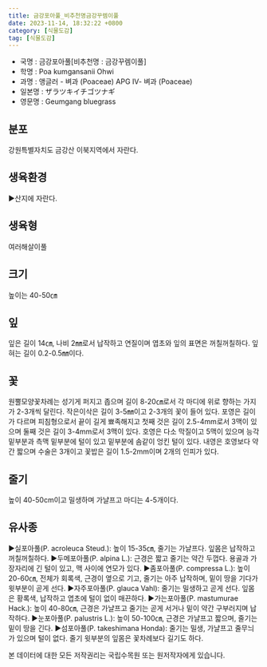 ```yaml
---
title: 금강포아풀_비추천명금강꾸렘이풀
date: 2023-11-14, 18:32:22 +0800
category: [식물도감]
tag: [식물도감]
---
```




- 국명 : 금강포아풀[비추천명 : 금강꾸렘이풀]
- 학명 : Poa kumgansanii Ohwi
- 과명 : 앵글러 - 벼과 (Poaceae) APG Ⅳ- 벼과 (Poaceae)
- 일본명 : ザラツキイチゴツナギ
- 영문명 : Geumgang bluegrass


## 분포
강원특별자치도 금강산 이북지역에서 자란다.
## 생육환경
▶산지에 자란다.
## 생육형
여러해살이풀
## 크기
높이는 40-50㎝
## 잎
잎은 길이 14㎝, 나비 2㎜로서 납작하고 연질이며 엽초와 잎의 표면은 꺼칠꺼칠하다. 잎혀는 길이 0.2-0.5㎜이다.
## 꽃
원뿔모양꽃차례는 성기게 퍼지고 좁으며 길이 8-20㎝로서 각 마디에 위로 향하는 가지가 2-3개씩 달린다. 작은이삭은 길이 3-5㎜이고 2-3개의 꽃이 들어 있다. 포영은 길이가 다르며 피침형으로서 끝이 길게 뾰족해지고 첫째 것은 길이 2.5-4mm로서 3맥이 있으며 둘째 것은 길이 3-4mm로서 3맥이 있다. 호영은 다소 막질이고 5맥이 있으며 능각 밑부분과 측맥 밑부분에 털이 있고 밑부분에 솜같이 엉킨 털이 있다. 내영은 호영보다 약간 짧으며 수술은 3개이고 꽃밥은 길이 1.5-2mm이며 2개의 인피가 있다.
## 줄기
높이 40-50cm이고 밀생하며 가냘프고 마디는 4-5개이다.
## 유사종
▶실포아풀(P. acroleuca Steud.): 높이 15-35㎝, 줄기는 가냘프다. 잎몸은 납작하고 꺼칠꺼칠하다.▶두메포아풀(P. alpina L.): 근경은 짧고 줄기는 약간 두껍다. 용골과 가장자리에 긴 털이 있고, 맥 사이에 연모가 있다.▶좀포아풀(P. compressa L.): 높이 20-60㎝, 전체가 회록색, 근경이 옆으로 기고, 줄기는 아주 납작하며, 밑이 땅을 기다가 윗부분이 곧게 선다. ▶자주포아풀(P. glauca Vahl): 줄기는 밀생하고 곧게 선다. 잎몸은 황록색, 납작하고 엽초에 털이 없이 매끈하다. ▶가는포아풀(P. mastumurae Hack.): 높이 40-80㎝, 근경은 가냘프고 줄기는 곧게 서거나 밑이 약간 구부러지며 납작하다. ▶눈포아풀(P. palustris L.): 높이 50-100㎝, 근경은 가냘프고 짧으며, 줄기는 밑이 땅을 긴다. ▶섬포아풀(P. takeshimana Honda): 줄기는 밀생, 가냘프고 줄무늬가 있으며 털이 없다. 줄기 윗부분의 잎몸은 꽃차례보다 길기도 하다.






본 데이터에 대한 모든 저작권리는 국립수목원 또는 원저작자에게 있습니다.
